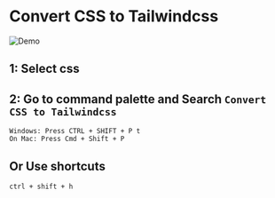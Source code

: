# Convert CSS to Tailwindcss

![Demo](https://res.cloudinary.com/hunghg255/image/upload/v1685594372/css2tailwindcss-demo_lzpyfi.gif)

## 1: Select css

## 2: Go to command palette and Search `Convert CSS to Tailwindcss`

```
Windows: Press CTRL + SHIFT + P t
On Mac: Press Cmd + Shift + P
```

## Or Use shortcuts

```
ctrl + shift + h
```
